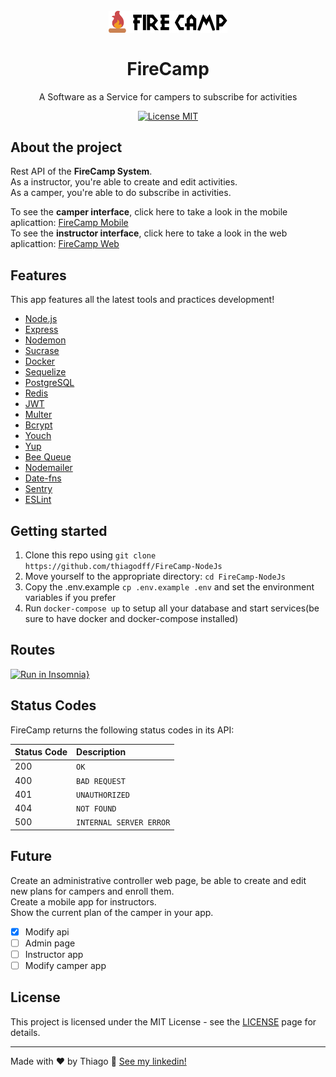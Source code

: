 <h1 align="center">
<br>
  <img src="./.github/logo22.svg" alt="FireCamp" width="190">
<br>
<br>
FireCamp
</h1>

<p align="center">A Software as a Service for campers to subscribe for activities</p>

<p align="center">
  <a href="https://opensource.org/licenses/MIT">
    <img src="https://img.shields.io/badge/License-MIT-blue.svg" alt="License MIT">
  </a>
</p>

## About the project

Rest API of the **FireCamp System**.<br>
As a instructor, you're able to create and edit activities.
<br>
As a camper, you're able to do subscribe in activities.

To see the **camper interface**, click here to take a look in the mobile aplicattion: [FireCamp Mobile](https://github.com/thiagodff/FireCamp-ReactNative)
<br>
To see the **instructor interface**, click here to take a look in the web aplicattion: [FireCamp Web](https://github.com/thiagodff/FireCamp-ReactJs)

## Features

This app features all the latest tools and practices development!

- [Node.js](https://nodejs.org/)
- [Express](https://expressjs.com/)
- [Nodemon](https://nodemon.io/)
- [Sucrase](https://github.com/alangpierce/sucrase)
- [Docker](https://www.docker.com/docker-community)
- [Sequelize](http://docs.sequelizejs.com/)
- [PostgreSQL](https://www.postgresql.org/)
- [Redis](https://redis.io/)
- [JWT](https://jwt.io/)
- [Multer](https://github.com/expressjs/multer)
- [Bcrypt](https://www.npmjs.com/package/bcrypt)
- [Youch](https://www.npmjs.com/package/youch)
- [Yup](https://www.npmjs.com/package/yup)
- [Bee Queue](https://github.com/bee-queue/bee-queue)
- [Nodemailer](https://nodemailer.com/about/)
- [Date-fns](https://date-fns.org/)
- [Sentry](https://sentry.io/)
- [ESLint](https://eslint.org/)

## Getting started

1. Clone this repo using `git clone https://github.com/thiagodff/FireCamp-NodeJs`
2. Move yourself to the appropriate directory: `cd FireCamp-NodeJs`<br>
3. Copy the .env.example `cp .env.example .env` and set the environment variables if you prefer
4. Run `docker-compose up` to setup all your database and start services(be sure to have docker and docker-compose installed)<br>

## Routes

[![Run in Insomnia}](https://insomnia.rest/images/run.svg)](https://insomnia.rest/run/?label=FireCamp%20API&uri=https%3A%2F%2Fraw.githubusercontent.com%2Fthiagodff%2FFireCamp-NodeJs%2Fmaster%2F.github%2FInsomnia_firecamp.json)

## Status Codes

FireCamp returns the following status codes in its API:

| Status Code | Description             |
| :---------- | :---------------------- |
| 200         | `OK`                    |
| 400         | `BAD REQUEST`           |
| 401         | `UNAUTHORIZED`          |
| 404         | `NOT FOUND`             |
| 500         | `INTERNAL SERVER ERROR` |

## Future

Create an administrative controller web page, be able to create and edit new plans for campers and enroll them.<br>
Create a mobile app for instructors.<br>
Show the current plan of the camper in your app.

- [x] Modify api
- [ ] Admin page
- [ ] Instructor app
- [ ] Modify camper app

## License

This project is licensed under the MIT License - see the [LICENSE](https://opensource.org/licenses/MIT) page for details.

---

Made with ♥ by Thiago :wave: [See my linkedin!](https://www.linkedin.com/in/thiago-fernandes-dornelles/)
